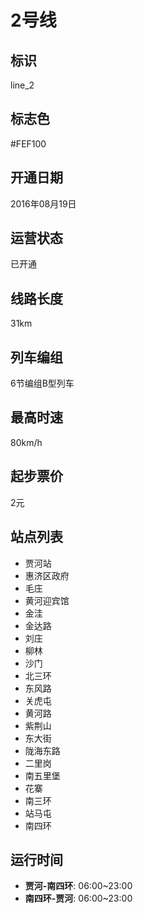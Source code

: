 # 2号线

## 标识

line_2

## 标志色

#FEF100

## 开通日期

2016年08月19日

## 运营状态

已开通

## 线路长度

31km

## 列车编组

6节编组B型列车

## 最高时速

80km/h

## 起步票价

2元

## 站点列表

- 贾河站
- 惠济区政府
- 毛庄
- 黄河迎宾馆
- 金洼
- 金达路
- 刘庄
- 柳林
- 沙门
- 北三环
- 东风路
- 关虎屯
- 黄河路
- 紫荆山
- 东大街
- 陇海东路
- 二里岗
- 南五里堡
- 花寨
- 南三环
- 站马屯
- 南四环

## 运行时间

- **贾河-南四环**: 06:00~23:00
- **南四环-贾河**: 06:00~23:00